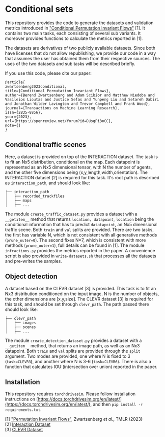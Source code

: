 # Conditional sets
This repository provides the code to generate the datasets and validation metrics introduced in ["Conditional Permutation Invariant Flows"](https://openreview.net/forum?id=DUsgPi3oCC) [1]. It contains two main tasks, each consisting of several sub variants. It moreover provides functions to calculate the metrics reported in [1].

The datasets are derivatives of two publicly available datasets. Since both have licenses that do not allow republishing, we provide our code in a way that assumes the user has obtained them from their respective sources. The uses of the two datasets and sub tasks will be described briefly.

If you use this code, please cite our paper:
```
@article{
zwartsenberg2023conditional,
title={Conditional Permutation Invariant Flows},
author={Berend Zwartsenberg and Adam Scibior and Matthew Niedoba and Vasileios Lioutas and Justice Sefas and Yunpeng Liu and Setareh Dabiri and Jonathan Wilder Lavington and Trevor Campbell and Frank Wood},
journal={Transactions on Machine Learning Research},
issn={2835-8856},
year={2023},
url={https://openreview.net/forum?id=DUsgPi3oCC},
note={}
}
```
## Conditional traffic scenes 
Here, a dataset is provided on top of the INTERACTION dataset. The task is to fit an Nx5 distribution, conditional on the map. Each datapoint is represented as an Nx5 dimensional tensor, with N the number of agents, and the other five dimensions being (x,y,length,width,orientation).
The INTERACTION dataset [2] is required for this task. It's root path is described as `interaction_path`, and should look like:
```
├── interaction_path
│   ├── recorded_trackfiles
│   ├── maps 
│   ├── ...
```
The module `create_traffic_dataset.py` provides a dataset with a `__getitem__` method that returns `location, datapoint`, `location` being the conditional information that has to predict `datatapoint`, an Nx5 dimensional traffic scene. Both `train` and `val` splits are provided.
There are two tasks, the first has variable N, which is not consistent with all generative methods (`prune_outer=0`). The second fixes N=7, which is consistent with more methods (`prune_outer=1`), full details can be found in [1].
The module `infractions.py` provides the metrics reported in the paper.
A convenience script is also provided in `write-datasets.sh` that processes all the datasets and pre-writes the samples.

## Object detection
A dataset based on the CLEVR dataset [3] is provided. This task is to fit an Nx3 distribution conditioned on the input image. N is the number of objects, the other dimensions are [x,y,size].
The CLEVR dataset [3] is required for this task, and should be set through `clevr_path`. The path passed there should look like:
```
├── clevr_path 
│   ├── images
│   ├── scenes 
│   ├── ...
```
The module `create_detection_dataset.py` provides a dataset with a `__getitem__` method, that returns an image path, as well as an Nx3 datapoint. Both `train` and `val` splits are provided through the `split` argument.
Two modes are provided, one where N is fixed to 3 (`task=CLEVR3`), and another where N is 3-6 (`task=CLEVR6`). There is also a function that calculates IOU (intersection over union) reported in the paper.

## Installation
This repository requires `torchdrivesim`. Please follow installation instructions on [https://docs.torchdrivesim.org/en/latest/](https://docs.torchdrivesim.org/en/latest/), and then `pip install -r requirements.txt`.

[1] ["Permutation Invariant Flows"](https://openreview.net/forum?id=DUsgPi3oCC), Zwartsenberg _et al._, TMLR (2023)\
[2] [Interaction Dataset](http://interaction-dataset.com/)\
[3] [CLEVR Dataset](https://cs.stanford.edu/people/jcjohns/clevr/)
